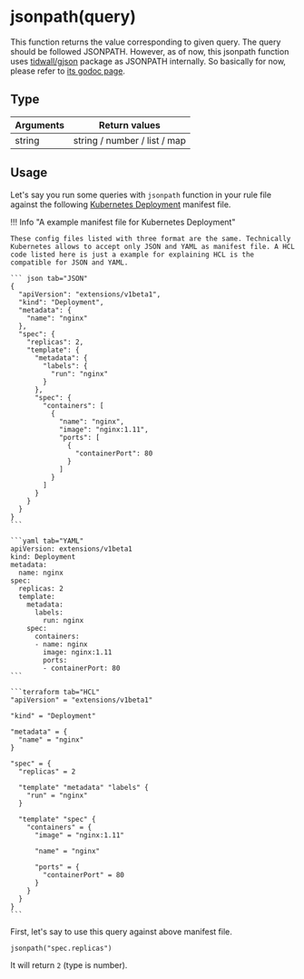 # jsonpath(query)

This function returns the value corresponding to given query. The query should be followed JSONPATH. However, as of now, this jsonpath function uses [tidwall/gjson](https://github.com/tidwall/gjson) package as JSONPATH internally. So basically for now, please refer to [its godoc page](https://godoc.org/github.com/tidwall/gjson).

## Type

Arguments | Return values
---|---
string | string / number / list / map

## Usage

Let's say you run some queries with `jsonpath` function in your rule file against the following [Kubernetes Deployment](https://kubernetes.io/docs/concepts/workloads/controllers/deployment/) manifest file.

!!! Info "A example manifest file for Kubernetes Deployment"

    These config files listed with three format are the same. Technically Kubernetes allows to accept only JSON and YAML as manifest file. A HCL code listed here is just a example for explaining HCL is the compatible for JSON and YAML.

    ``` json tab="JSON"
    {
      "apiVersion": "extensions/v1beta1",
      "kind": "Deployment",
      "metadata": {
        "name": "nginx"
      },
      "spec": {
        "replicas": 2,
        "template": {
          "metadata": {
            "labels": {
              "run": "nginx"
            }
          },
          "spec": {
            "containers": [
              {
                "name": "nginx",
                "image": "nginx:1.11",
                "ports": [
                  {
                    "containerPort": 80
                  }
                ]
              }
            ]
          }
        }
      }
    }
    ```

    ```yaml tab="YAML"
    apiVersion: extensions/v1beta1
    kind: Deployment
    metadata:
      name: nginx
    spec:
      replicas: 2
      template:
        metadata:
          labels:
            run: nginx
        spec:
          containers:
          - name: nginx
            image: nginx:1.11
            ports:
            - containerPort: 80
    ```

    ```terraform tab="HCL"
    "apiVersion" = "extensions/v1beta1"

    "kind" = "Deployment"

    "metadata" = {
      "name" = "nginx"
    }

    "spec" = {
      "replicas" = 2

      "template" "metadata" "labels" {
        "run" = "nginx"
      }

      "template" "spec" {
        "containers" = {
          "image" = "nginx:1.11"

          "name" = "nginx"

          "ports" = {
            "containerPort" = 80
          }
        }
      }
    }
    ```

First, let's say to use this query against above manifest file.

```hcl
jsonpath("spec.replicas")
```


It will return `2` (type is number).
